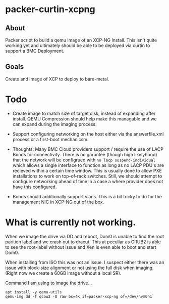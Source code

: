 # packer-curtin-xcpng

## About
Packer script to build a qemu image of an XCP-NG Install. This isn't quite working yet and ultimately should be able to be deployed via curtin to support a BMC Deployment.

## Goals

Create and image of XCP to deploy to bare-metal.

# Todo

- Create image to match size of target disk, instead of expanding after install. QEMU Compression should help make this managable and we can expand during the imaging process.

- Support configuring networking on the host either via the answerfile.xml process or a first-boot mechanicsm.

- Thoughts: Many BMC Cloud providers support / require the use of LACP Bonds for connectivity. There is no garuntee (though high likelyhood) that the network will be configrued with `no lacp suspend-individual` which allows a single interface to function as long as no LACP PDU's are recieved within a certain time window. This is usually done to allow PXE installations to work on top-of-rack switches. Still, we should attempt to configure networking ahead of time in a case a where provider does not have this configured.

- Bonds should additionally support vlans. This is a bit tricky to do for the management NIC in XCP-NG out of the box. 

# What is currently not working.

When we image the drive via DD and reboot, Dom0 is unable to find the root parition label and we crash out to dracut. This at peculiar as GRUB2 is able to see the root-label without issue and Xen is even able to boot and start Dom0.

When installing from ISO this was not an issue. I suspect either there was an issue with block-size alignment or not using the full disk when imaging. (Right now we create a 60GB image without a local SR).

Command I am using to image the drive...

```shell
apt install -y qemu-utils
qemu-img dd -f qcow2 -O raw bs=4K if=packer-xcp-ng of=/dev/nvm0n1`
```